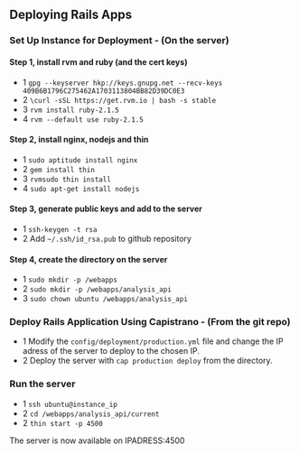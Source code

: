 ## Deploying Rails Apps
### Set Up Instance for Deployment - (On the server)
#### Step 1, install rvm and ruby (and the cert keys)
- 1 `gpg --keyserver hkp://keys.gnupg.net --recv-keys 409B6B1796C275462A1703113804BB82D39DC0E3`
- 2 `\curl -sSL https://get.rvm.io | bash -s stable`
- 3 `rvm install ruby-2.1.5`
- 4 `rvm --default use ruby-2.1.5`

#### Step 2, install nginx, nodejs and thin
- 1 `sudo aptitude install nginx`
- 2 `gem install thin`
- 3 `rvmsudo thin install`
- 4 `sudo apt-get install nodejs`

#### Step 3, generate public keys and add to the server
- 1 `ssh-keygen -t rsa `
- 2 Add `~/.ssh/id_rsa.pub` to github repository

#### Step 4, create the directory on the server
- 1 `sudo mkdir -p /webapps`
- 2 `sudo mkdir -p /webapps/analysis_api`
- 3 `sudo chown ubuntu /webapps/analysis_api`

### Deploy Rails Application Using Capistrano - (From the git repo)
- 1 Modify the `config/deployment/production.yml` file and change the IP adress of the server to deploy to the chosen IP.
- 2 Deploy the server with `cap production deploy` from the directory.

### Run the server
- 1 `ssh ubuntu@instance_ip`
- 2 `cd /webapps/analysis_api/current`
- 2 `thin start -p 4500`

The server is now available on IPADRESS:4500


<!-- ### Setup nginx and three server instances
- 1 `rvmsudo thin config -C /etc/thin/analysis_api.yml -c /webapps/analysis_api/current/ --servers 3 -e production`
- 2  -->